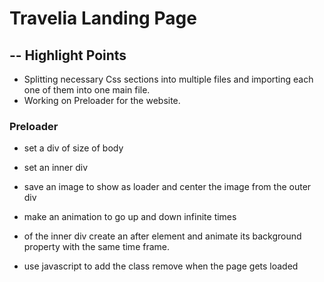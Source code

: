 # Travelia Landing Page

## -- Highlight Points

- Splitting necessary Css sections into multiple files and importing each one of them into one main file.
- Working on Preloader for the website.

### Preloader

- set a div of size of body
- set an inner div
- save an image to show as loader and center the image from the outer div

- make an animation to go up and down infinite times
- of the inner div create an after element and animate its background property with the same time frame.

- use javascript to add the class remove when the page gets loaded
